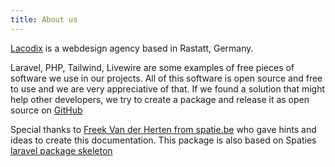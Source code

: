 ```yaml
---
title: About us
---
```


[Lacodix](https://www.lacodix.de) is a webdesign agency based in Rastatt, Germany.

Laravel, PHP, Tailwind, Livewire are some examples of free pieces of software we use in our projects.
All of this software is open source and free to use and we are very appreciative of that.
If we found a solution that might help other developers, we try to create a package and release it
as open source on [GitHub](https://www.github.com/lacodix) 

Special thanks to [Freek Van der Herten from spatie.be](https://spatie.be/) who gave hints and ideas
to create this documentation. This package is also based on Spaties 
[laravel package skeleton](https://github.com/spatie/package-skeleton-laravel) 
